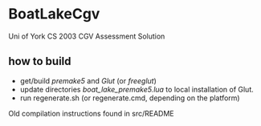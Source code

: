# BoatLakeCgv
Uni of York CS 2003 CGV Assessment Solution

## how to build
* get/build *premake5* and *Glut* (or *freeglut*)
* update directories _boat_lake_premake5.lua_ to local installation of Glut.
* run regenerate.sh (or regenerate.cmd, depending on the platform)



Old compilation instructions found in src/README
